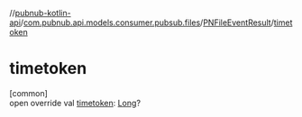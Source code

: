 //[pubnub-kotlin-api](../../../index.md)/[com.pubnub.api.models.consumer.pubsub.files](../index.md)/[PNFileEventResult](index.md)/[timetoken](timetoken.md)

# timetoken

[common]\
open override val [timetoken](timetoken.md): [Long](https://kotlinlang.org/api/latest/jvm/stdlib/kotlin/-long/index.html)?
